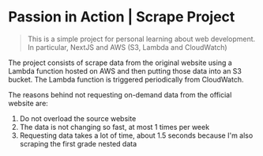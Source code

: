 # Passion in Action | Scrape Project

> This is a simple project for personal learning about web development.  
> In particular, NextJS and AWS (S3, Lambda and CloudWatch)

The project consists of scrape data from the original website using a Lambda function hosted on AWS and then putting those data into an S3 bucket. The Lambda function is triggered periodically from CloudWatch.

The reasons behind not requesting on-demand data from the official website are:

1. Do not overload the source website
2. The data is not changing so fast, at most 1 times per week
3. Requesting data takes a lot of time, about 1.5 seconds because I'm also scraping the first grade nested data
